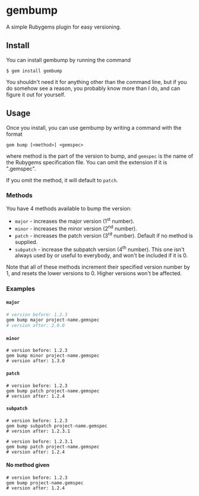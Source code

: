 # gembump
A simple Rubygems plugin for easy versioning.

## Install
You can install gembump by running the command

```
$ gem install gembump
```

You shouldn't need it for anything other than the command line, but if you do 
somehow see a reason, you probably know more than I do, and can figure it out 
for yourself.

## Usage
Once you install, you can use gembump by writing a command with the format

```
gem bump [<method>] <gemspec>
```

where method is the part of the version to bump, and `gemspec` is the name of 
the Rubygems specification file. You can omit the extension if it is ".gemspec".

If you omit the method, it will default to `patch`.

### Methods
You have 4 methods available to bump the version:
- `major` - increases the major version (1<sup>st</sup> number).
- `minor` - increases the minor version (2<sup>nd</sup> number).
- `patch` - increases the patch version (3<sup>rd</sup> number). Default if no 
method is supplied.
- `subpatch` - increase the subpatch version (4<sup>th</sup> number). This one 
isn't always used by or useful to everybody, and won't be included if it is 0.

Note that all of these methods increment their specified version number by 1, 
and resets the lower versions to 0. Higher versions won't be affected.

### Examples
#### `major`
``` bash
# version before: 1.2.3
gem bump major project-name.gemspec
# version after: 2.0.0
```
#### `minor`
```
# version before: 1.2.3
gem bump minor project-name.gemspec
# version after: 1.3.0
```
#### `patch`
```
# version before: 1.2.3
gem bump patch project-name.gemspec
# version after: 1.2.4
```
#### `subpatch`
```
# version before: 1.2.3
gem bump subpatch project-name.gemspec
# version after: 1.2.3.1

# version before: 1.2.3.1
gem bump patch project-name.gemspec
# version after: 1.2.4
```
#### No method given
```
# version before: 1.2.3
gem bump project-name.gemspec
# version after: 1.2.4
```
